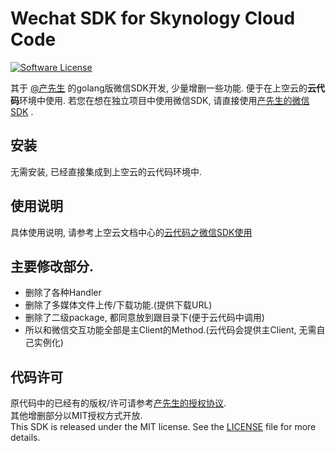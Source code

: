 # Wechat SDK for Skynology Cloud Code
[![Software License](https://img.shields.io/badge/license-MIT-brightgreen.svg)](LICENSE.md)

其于 [@产先生](https://github.com/chanxuehong) 的golang版微信SDK开发, 少量增删一些功能. 便于在上空云的**云代码**环境中使用. 若您在想在独立项目中使用微信SDK, 请直接使用[产先生的微信SDK](https://github.com/chanxuehong/wechat) .

## 安装
无需安装, 已经直接集成到上空云的云代码环境中.

## 使用说明
具体使用说明, 请参考上空云文档中心的[云代码之微信SDK使用](http://developer.skynology.com/weixin-sdk.html)

## 主要修改部分.
* 删除了各种Handler
* 删除了多媒体文件上传/下载功能.(提供下载URL)
* 删除了二级package, 都同意放到跟目录下(便于云代码中调用)
* 所以和微信交互功能全部是主Client的Method.(云代码会提供主Client, 无需自己实例化)



## 代码许可
原代码中的已经有的版权/许可请参考[产先生的授权协议](https://github.com/chanxuehong/wechat/blob/master/LICENSE).   
其他增删部分以MIT授权方式开放.   
This SDK is released under the MIT license. See the [LICENSE](https://github.com/skynology/objc-sdk/blob/master/LICENSE) file for more details.

